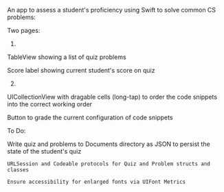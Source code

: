 An app to assess a student's proficiency using Swift to solve common CS problems:

Two pages:

1)  
  TableView showing a list of quiz problems
  
  Score label showing current student's score on quiz
  
2)
  UICollectionView with dragable cells (long-tap) to order the code snippets into the correct working order
  
  Button to grade the current configuration of code snippets
  
To Do:

  Write quiz and problems to Documents directory as JSON to persist the state of the student's quiz
  
    URLSession and Codeable protocols for Quiz and Problem structs and classes
    
    Ensure accessibility for enlarged fonts via UIFont Metrics
  
